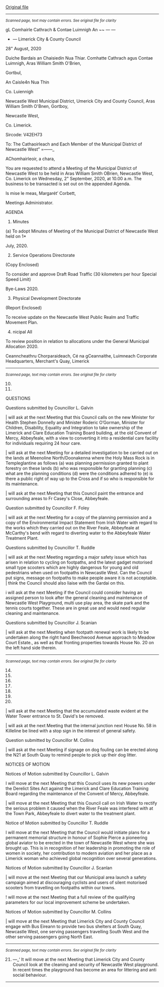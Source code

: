 [Original file](https://www.limerick.ie/sites/default/files/media/documents/2020-08/00-2020-09-02-agenda.pdf)

---
*<small>Scanned page, text may contain errors. See original file for clarity</small>*  

gL Comhairle Cathrach
& Contae Luimnigh
An ~~ — —

- — Limerick City
& County Council

28" August, 2020

Duiche Bardais an Chaisiedin Nua Thiar.
Comhatte Cathrach agus Contae Luimnigh,
Aras William Smith O'Brien,

Gortbul,

An Caisle4n Nua Thin

Co. Luiennigh

Newcastle West Municipal District,
Umerick City and County Council,
Aras William Smith O'Bnen,
Gortboy,

Newcastle West,

Co. Limerick.

Sircode: V42EH73

To: The Cathaoirleach and Each Member of the Municipal District of Newcastle West” =——_

AChomhairleoir, a chara,

You are requested to attend a Meeting of the Municipal District of Newcastle West to be held
in Aras William Smith OBrien, Newcastle West, Co. Limerick on Wednesday, 2" September,
2020, at 10.00 a.m. The business to be transacted is set out on the appended Agenda.

Is mise le meas,
Margarét’ Corbett,

Meetings Administrator.

AGENDA

1. Minutes

(a) To adopt Minutes of Meeting of the Municipal District of Newcastle West held on 1*

July, 2020.

2. Service Operations Directorate

(Copy Enclosed)

To consider and approve Draft Road Traffic (30 kilometers per hour Special Speed Limit)

Bye-Laws 2020.

3. Physical Development Directorate

(Report Enclosed)

To receive update on the Newcastle West Public Realm and Traffic Movement Plan.

4. nicipal All

To review position in relation to allocations under the General Municipal Allocation 2020.

Ceanncheathru Chorparaideach, Cé na gCeannaithe, Luimneach
Corporate Headquarters, Merchant's Quay, Limerick


---
*<small>Scanned page, text may contain errors. See original file for clarity</small>*  

10.

11.

QUESTIONS

Questions submitted by Councillor L. Galvin

| will ask at the next Meeting that this Council calls on the new Minister for Health
Stephen Donnelly and Minister Roderic O’Gorman, Minister for Children, Disability,
Equality and Integration to take ownership of the Limerick and Clare Education
Training Board building, at the old Convent of Mercy, Abbeyfeale, with a view to
converting it into a residential care facility for individuals requiring 24 hour care.

| will ask at the next Meeting for a detailed investigation to be carried out on the
lands at Meenoline North/Doonakenna where the Holy Mass Rock is in
Templeglantine as follows (a) was planning permission granted to plant forestry on
these lands (b) who was responsible for granting planning (c) what are the planning
conditions (d) were the conditions adhered to (e) is there a public right of way up to
the Cross and if so who is responsible for its maintenance.

| will ask at the next Meeting that this Council paint the entrance and surrounding
areas to Fr Casey's Close, Abbeyfeale.

Question submitted by Councillor F. Foley

| will ask at the next Meeting for a copy of the planning permission and a copy of the
Environmental Impact Statement from Irish Water with regard to the works which
they carried out on the River Feale, Abbeyfeale at McCarthy's bend with regard to
diverting water to the Abbeyfeale Water Treatment Plant.

Questions submitted by Councillor T. Ruddle

| will ask at the next Meeting regarding a major safety issue which has arisen in
relation to cycling on footpaths, and the latest gadget motorised small type scooters
which are highly dangerous for young and old pedestrians when used on footpaths in
Newcastle West. Can the Council put signs, message on footpaths to make people
aware it is not acceptable. | think the Council should also liaise with the Gardai on
this.

i will ask at the next Meeting if the Council could consider having an assigned person
to look after the general cleaning and maintenance of Newcastle West Playground,
multi use play area, the skate park and the tennis courts together. These are in great
use and would need regular cleaning and maintenance.

Questions submitted by Councillor J. Scanian

| will ask at the next Meeting when footpath renewal work is likely to be undertaken
along the right hand Beechwood Avenue approach to Meadow Court Estate., as well
as that fronting properties towards House No. 20 on the left hand side therein.


---
*<small>Scanned page, text may contain errors. See original file for clarity</small>*  

14.

15.

16.

17.

18.

19.

20.

| will ask at the next Meeting that the accumulated waste evident at the Water
Tower entrance to St. David's be removed.

| will ask at the next Meeting that the internal junction next House No. 58 in Killeline
be lined with a stop sign in the interest of general safety.

Question submitted by Councillor M. Collins

| will ask at the next Meeting if signage on dog fouling can be erected along the N21
at South Quay to remind people to pick up their dog litter.

NOTICES OF MOTION

Notices of Motion submitted by Councillor L. Galvin

I will move at the next Meeting that this Council uses its new powers under the
Derelict Sites Act against the Limerick and Clare Education Training Board regarding
the maintenance of the Convent of Mercy, Abbeyfeale.

| will move at the next Meeting that this Council call on Irish Water to rectify the
serious problem it caused when the River Feale was interfered with at the Town
Park, Abbeyfeale to divert water to the treatment plant.

Notice of Motion submitted by Councillor T. Ruddle

I will move at the next Meeting that the Council would initiate plans for a permanent
memorial structure in honour of Sophie Pierce a pioneering global aviator to be
erected in the town of Newcastle West where she was brought up. This is in
recognition of her leadership in promoting the role of women in society, her
contribution to modern aviation and her place as a Limerick woman who achieved
global recognition over several generations.

Notices of Motion submitted by Councillor J. Scanlan

| will move at the next Meeting that our Municipal area launch a safety campaign
aimed at discouraging cyclists and users of silent motorised scooters from travelling
on footpaths within our towns.

! will move at the next Meeting that a full review of the qualifying parameters for our
local improvement scheme be undertaken.

Notices of Motion submitted by Councillor M. Collins

| will move at the next Meeting that Limerick City and County Council engage with
Bus Eireann to provide two bus shelters at South Quay, Newcastle West, one serving
passengers travelling South West and the other serving passengers going North East.


---
*<small>Scanned page, text may contain errors. See original file for clarity</small>*  

21. —_‘ It will move at the next Meeting that Limerick City and County Council look at the
cleaning and security of Newcastle West playground. In recent times the playground
has become an area for littering and anti social behaviour.


---
